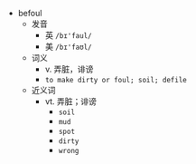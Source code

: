 - befoul
  - 发音
    - 英 `/bɪ'faul/`
    - 美 `/bɪ'faʊl/`
  - 词义
    - v. 弄脏，诽谤
    - `to make dirty or foul; soil; defile `
  - 近义词
    - vt. 弄脏；诽谤
      - `soil`
      - `mud`
      - `spot`
      - `dirty`
      - `wrong`
